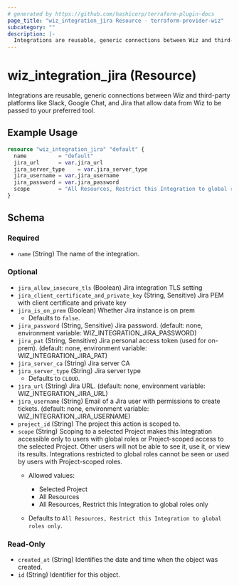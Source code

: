 ```yaml
---
# generated by https://github.com/hashicorp/terraform-plugin-docs
page_title: "wiz_integration_jira Resource - terraform-provider-wiz"
subcategory: ""
description: |-
  Integrations are reusable, generic connections between Wiz and third-party platforms like Slack, Google Chat, and Jira that allow data from Wiz to be passed to your preferred tool.
---
```


# wiz_integration_jira (Resource)

Integrations are reusable, generic connections between Wiz and third-party platforms like Slack, Google Chat, and Jira that allow data from Wiz to be passed to your preferred tool.

## Example Usage

```terraform
resource "wiz_integration_jira" "default" {
  name          = "default"
  jira_url      = var.jira_url
  jira_server_type    = var.jira_server_type
  jira_username = var.jira_username
  jira_password = var.jira_password
  scope         = "All Resources, Restrict this Integration to global roles only"
}
```

<!-- schema generated by tfplugindocs -->
## Schema

### Required

- `name` (String) The name of the integration.

### Optional

- `jira_allow_insecure_tls` (Boolean) Jira integration TLS setting
- `jira_client_certificate_and_private_key` (String, Sensitive) Jira PEM with client certificate and private key
- `jira_is_on_prem` (Boolean) Whether Jira instance is on prem
    - Defaults to `false`.
- `jira_password` (String, Sensitive) Jira password. (default: none, environment variable: WIZ_INTEGRATION_JIRA_PASSWORD)
- `jira_pat` (String, Sensitive) Jira personal access token (used for on-prem). (default: none, environment variable: WIZ_INTEGRATION_JIRA_PAT)
- `jira_server_ca` (String) Jira server CA
- `jira_server_type` (String) Jira server type
    - Defaults to `CLOUD`.
- `jira_url` (String) Jira URL. (default: none, environment variable: WIZ_INTEGRATION_JIRA_URL)
- `jira_username` (String) Email of a Jira user with permissions to create tickets. (default: none, environment variable: WIZ_INTEGRATION_JIRA_USERNAME)
- `project_id` (String) The project this action is scoped to.
- `scope` (String) Scoping to a selected Project makes this Integration accessible only to users with global roles or Project-scoped access to the selected Project. Other users will not be able to see it, use it, or view its results. Integrations restricted to global roles cannot be seen or used by users with Project-scoped roles. 
    - Allowed values: 
        - Selected Project
        - All Resources
        - All Resources, Restrict this Integration to global roles only

    - Defaults to `All Resources, Restrict this Integration to global roles only`.

### Read-Only

- `created_at` (String) Identifies the date and time when the object was created.
- `id` (String) Identifier for this object.
